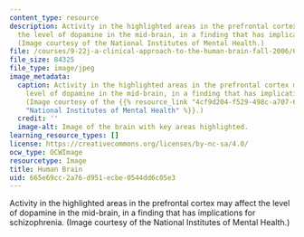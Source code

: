 ```yaml
---
content_type: resource
description: Activity in the highlighted areas in the prefrontal cortex may affect
  the level of dopamine in the mid-brain, in a finding that has implications for schizophrenia.
  (Image courtesy of the National Institutes of Mental Health.)
file: /courses/9-22j-a-clinical-approach-to-the-human-brain-fall-2006/665e69cc2a76d951ecbe0544dd6c05e3_9-22jf06.jpg
file_size: 84325
file_type: image/jpeg
image_metadata:
  caption: Activity in the highlighted areas in the prefrontal cortex may affect the
    level of dopamine in the mid-brain, in a finding that has implications for schizophrenia.
    (Image courtesy of the {{% resource_link "4cf9d204-f529-498c-a707-6cc465187b11"
    "National Institutes of Mental Health" %}}.)
  credit: ''
  image-alt: Image of the brain with key areas highlighted.
learning_resource_types: []
license: https://creativecommons.org/licenses/by-nc-sa/4.0/
ocw_type: OCWImage
resourcetype: Image
title: Human Brain
uid: 665e69cc-2a76-d951-ecbe-0544dd6c05e3
---
```

Activity in the highlighted areas in the prefrontal cortex may affect the level of dopamine in the mid-brain, in a finding that has implications for schizophrenia. (Image courtesy of the National Institutes of Mental Health.)